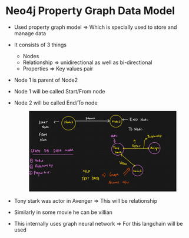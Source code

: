 # Neo4j Property Graph Data Model

* Used property graph model ⇒ Which is specially used to store and manage data
* It consists of 3 things
  * Nodes
  * Relationship ⇒ unidirectional as well as bi-directional
  * Properties ⇒ Key values pair
* Node 1 is parent of Node2
* Node 1 will be called Start/From node
*   Node 2 will be called End/To node

    <figure><img src=".gitbook/assets/image (4).png" alt=""><figcaption></figcaption></figure>
* Tony stark was actor in Avenger ⇒ This will be relationship
* Similarly in some movie he can be villian
* This internally uses graph neural network ⇒ For this langchain will be used
